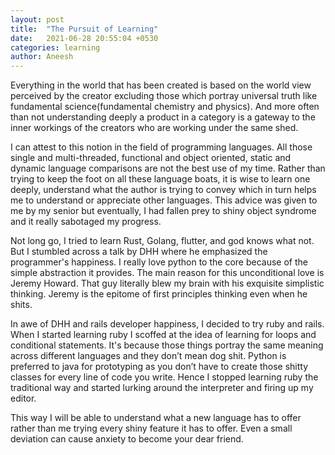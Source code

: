 ```yaml
---
layout: post
title:  "The Pursuit of Learning"
date:   2021-06-28 20:55:04 +0530
categories: learning
author: Aneesh
---
```



Everything in the world that has been created is based on the world view perceived by the creator excluding those which portray universal truth like fundamental science(fundamental chemistry and physics). And more often than not understanding deeply a product in a category is a gateway to the inner workings of the creators who are working under the same shed.

I can attest to this notion in the field of programming languages. All those single and multi-threaded, functional and object oriented, static and dynamic language comparisons are not the best use of my time. Rather than trying to keep the foot on all these language boats, it is wise to learn one deeply, understand what the author is trying to convey which in turn helps me to understand or appreciate other languages. This advice was given to me by my senior but eventually, I had fallen prey to shiny object syndrome and it really sabotaged my progress.

Not long go, I tried to learn Rust, Golang, flutter, and god knows what not. But I stumbled across a talk by DHH where he emphasized the programmer's happiness. I really love python to the core because of the simple abstraction it provides. The main reason for this unconditional love is Jeremy Howard. That guy literally blew my brain with his exquisite simplistic thinking. Jeremy is the epitome of first principles thinking even when he shits.

In awe of DHH and rails developer happiness, I decided to try ruby and rails. When I started learning ruby I scoffed at the idea of learning for loops and conditional statements. It's because those things portray the same meaning across different languages and they don’t mean dog shit. Python is preferred to java for prototyping as you don’t have to create those shitty classes for every line of code you write. Hence I stopped learning ruby the traditional way and started lurking around the interpreter and firing up my editor.

This way I will be able to understand what a new language has to offer rather than me trying every shiny feature it has to offer. Even a small deviation can cause anxiety to become your dear friend.